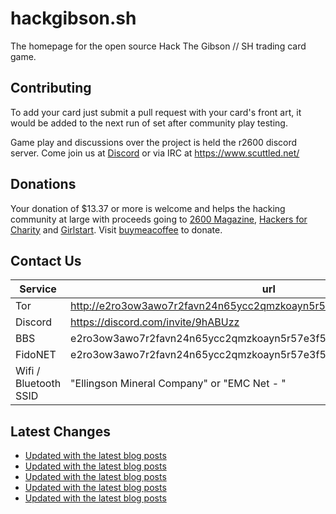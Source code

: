 # hackgibson.sh
The homepage for the open source Hack The Gibson // SH trading card game.


## Contributing

To add your card just submit a pull request with your card's front art, it would be added to the next run of set after community play testing.

Game play and discussions over the project is held the r2600 discord server. Come join us at [Discord](https://discord.com/invite/9hABUzz) or via IRC at https://www.scuttled.net/


## Donations

Your donation of $13.37 or more is welcome and helps the hacking community at large with proceeds going to [2600 Magazine](https://2600.com/), [Hackers for Charity](https://hackersforcharity.org) and [Girlstart](https://girlstart.org).  Visit [buymeacoffee](https://www.buymeacoffee.com/hackgibson.sh) to donate.


## Contact Us

Service | url
-|-
Tor | http://e2ro3ow3awo7r2favn24n65ycc2qmzkoayn5r57e3f56nvjwdcgg32ad.onion
Discord | https://discord.com/invite/9hABUzz
BBS | e2ro3ow3awo7r2favn24n65ycc2qmzkoayn5r57e3f56nvjwdcgg32ad.onion:23
FidoNET | e2ro3ow3awo7r2favn24n65ycc2qmzkoayn5r57e3f56nvjwdcgg32ad.onion:24554
Wifi / Bluetooth SSID | "Ellingson Mineral Company" or "EMC Net - <fidonet address>"

## Latest Changes
<!-- BLOG-POST-LIST:START -->
- [Updated with the latest blog posts](https://github.com/DFW2600/hackgibson.sh/commit/e3ef64e17c5b8b41e08cf04c80d54150aaf46229)
- [Updated with the latest blog posts](https://github.com/DFW2600/hackgibson.sh/commit/943a500c5d1401cc3350ff64a48a5e7206309dea)
- [Updated with the latest blog posts](https://github.com/DFW2600/hackgibson.sh/commit/30e58718b228b25dc067397c2e783284245a5bf2)
- [Updated with the latest blog posts](https://github.com/DFW2600/hackgibson.sh/commit/e133c30cc553efb8725e98bdfbf0007a76c5e108)
- [Updated with the latest blog posts](https://github.com/DFW2600/hackgibson.sh/commit/fe95e291eb7d340c6a65d92a7241e2e2def51878)
<!-- BLOG-POST-LIST:END -->
